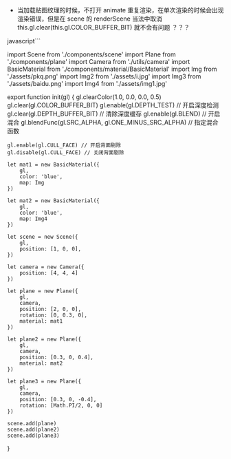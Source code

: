 - 当加载贴图纹理的时候，不打开 animate 重复渲染，在单次渲染的时候会出现渲染错误，但是在 scene 的 renderScene 当法中取消 this.gl.clear(this.gl.COLOR_BUFFER_BIT) 就不会有问题 ？？？

javascript```
<!-- main.js -->

import Scene from './components/scene'
import Plane from './components/plane'
import Camera from './utils/camera'
import BasicMaterial from './components/material/BasicMaterial'
import Img from './assets/pkq.png'
import Img2 from './assets/i.jpg'
import Img3 from './assets/baidu.png'
import Img4 from './assets/img1.jpg'

export function init(gl) {
    gl.clearColor(1.0, 0.0, 0.0, 0.5)
    gl.clear(gl.COLOR_BUFFER_BIT)
    gl.enable(gl.DEPTH_TEST)        // 开启深度检测
    gl.clear(gl.DEPTH_BUFFER_BIT)   // 清除深度缓存
    gl.enable(gl.BLEND) // 开启混合
    gl.blendFunc(gl.SRC_ALPHA, gl.ONE_MINUS_SRC_ALPHA) // 指定混合函数

    gl.enable(gl.CULL_FACE) // 开启背面剔除
    gl.disable(gl.CULL_FACE) // 关闭背面剔除

    let mat1 = new BasicMaterial({
        gl,
        color: 'blue',
        map: Img
    })

    let mat2 = new BasicMaterial({
        gl,
        color: 'blue',
        map: Img4
    })

    let scene = new Scene({
        gl,
        position: [1, 0, 0],
    })

    let camera = new Camera({
        position: [4, 4, 4]
    })

    let plane = new Plane({ 
        gl, 
        camera,
        position: [2, 0, 0],
        rotation: [0, 0.3, 0],
        material: mat1
    })

    let plane2 = new Plane({ 
        gl, 
        camera,
        position: [0.3, 0, 0.4],
        material: mat2
    })

    let plane3 = new Plane({ 
        gl, 
        camera,
        position: [0.3, 0, -0.4],
        rotation: [Math.PI/2, 0, 0]
    })

    scene.add(plane)
    scene.add(plane2)
    scene.add(plane3)

}

```